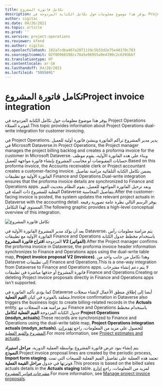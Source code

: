 ```yaml
---
title: تكامل فاتورة المشروع
description: يوفر هذا موضوع معلومات حول تكامل الكتابة المزدوجة في Project Operations لفوترة العملاء.
author: sigitac
ms.date: 04/26/2021
ms.topic: article
ms.prod: ''
ms.service: project-operations
ms.reviewer: kfend
ms.author: sigitac
ms.openlocfilehash: 102a7cdba467a2071119c5b32d2e75e48170c783
ms.sourcegitcommit: 02f00960198cc78a5e96955a9e4390c2c6393bbf
ms.translationtype: HT
ms.contentlocale: ar-SA
ms.lasthandoff: 04/28/2021
ms.locfileid: "5955691"
---
```

# <a name="project-invoice-integration"></a><span data-ttu-id="f7964-103">تكامل فاتورة المشروع</span><span class="sxs-lookup"><span data-stu-id="f7964-103">Project invoice integration</span></span>

<span data-ttu-id="f7964-104">يوفر هذا موضوع معلومات حول تكامل الكتابة المزدوجة في Project Operations لفوترة العملاء.</span><span class="sxs-lookup"><span data-stu-id="f7964-104">This topic provides information about Project Operations dual-write integration for customer invoicing.</span></span>

<span data-ttu-id="f7964-105">في Project Operations، يدير مدير المشروع تراكم الفاتورة وينشئ فاتورة أولية للعميل في Microsoft Dataverse.</span><span class="sxs-lookup"><span data-stu-id="f7964-105">In Project Operations, the Project manager manages the project billing backlog and creates a proforma invoice for the customer in Microsoft Dataverse.</span></span> <span data-ttu-id="f7964-106">وبناء على هذه الفاتورة الأولية، يقوم موظف حسابات المقبوضات أو محاسب المشروع بإنشاء فاتورة مواجهة للعميل.</span><span class="sxs-lookup"><span data-stu-id="f7964-106">Based on this proforma invoice, the Accounts receivable clerk or Project accountant creates a customer-facing invoice.</span></span> <span data-ttu-id="f7964-107">يضمن تكامل الكتابة التلقائية مزامنة تفاصيل الفاتورة الأولية مع تطبيقات Finance and Operations.</span><span class="sxs-lookup"><span data-stu-id="f7964-107">Dual-write integration ensures that the proforma invoice details are synchronized to Finance and Operations apps.</span></span> <span data-ttu-id="f7964-108">وبعد ترحيل الفاتورة المواجهة للعميل، يقوم النظام بتحديث القيم الفعلية للمشروع ذات الصلة في Dataverse بتفاصيل المحاسبة.</span><span class="sxs-lookup"><span data-stu-id="f7964-108">After the customer-facing invoice is posted, the system updates the relevant project actuals in Dataverse with the accounting detail.</span></span> <span data-ttu-id="f7964-109">يوفر الرسم التالي نظرة عامة تصورية رفيعة المستوى لهذا التكامل.</span><span class="sxs-lookup"><span data-stu-id="f7964-109">The following graphic provides a high-level conceptual overview of this integration.</span></span>

   ![تكامل فاتورة المشروع](./media/DW5Invoicing.png)

<span data-ttu-id="f7964-111">بعد أن يؤكد مدير المشروع الفاتورة الأولية في Dataverse، يتم مزامنة معلومات رأس الفاتورة الأولية مع تطبيقات Finance and Operations باستخدام مخطط جدول الكتابة المزدوجة **اقتراح فاتورة المشروع V2 (الفواتير)**.</span><span class="sxs-lookup"><span data-stu-id="f7964-111">After the Project manager confirms the proforma invoice in Dataverse, the proforma invoice header information synchronizes to Finance and Operations apps using the dual-write table map, **Project invoice proposal V2 (invoices)**.</span></span> <span data-ttu-id="f7964-112">وهذا تكامل من جانب واحد من Dataverse إلى تطبيقات Finance and Operations.</span><span class="sxs-lookup"><span data-stu-id="f7964-112">This is a one-way integration from Dataverse to Finance and Operations apps.</span></span> <span data-ttu-id="f7964-113">لا يتم دعم إنشاء مقترحات فاتورة المشروع أو حذفها مباشرة في تطبيقات Finance and Operations.</span><span class="sxs-lookup"><span data-stu-id="f7964-113">Creating or deleting Project invoice proposals directly in Finance and Operations apps isn't supported.</span></span>

<span data-ttu-id="f7964-114">كما يؤدي تأكيد الفاتورة في Dataverse أيضا إلى إطلاق منطق الأعمال لإنشاء سجلات متعلقة بالفوترة في كيان **القيم الفعلية**.</span><span class="sxs-lookup"><span data-stu-id="f7964-114">Invoice confirmation in Dataverse also triggers the business logic to create billing-related records in the **Actuals** entity.</span></span> <span data-ttu-id="f7964-115">تتم مزامنة هذه السجلات مع Finance and Operations باستخدام مخطط جدول الكتابة المزدوجة **القيم الفعلية لتكامل Project Operations (msdyn\_actuals)**.</span><span class="sxs-lookup"><span data-stu-id="f7964-115">These records are synchronized to Finance and Operations using the dual-write table map, **Project Operations integration actuals (msdyn\_actuals).**</span></span> <span data-ttu-id="f7964-116">للحصول على مزيد من المعلومات، راجع [تقديرات المشروع والقيم الفعلية](resource-dual-write-estimates-actuals.md).</span><span class="sxs-lookup"><span data-stu-id="f7964-116">For more information, see [Project estimates and actuals](resource-dual-write-estimates-actuals.md).</span></span> 

<span data-ttu-id="f7964-117">يتم إنشاء بنود عرض فاتورة المشروع بواسطة العملية الدورية، **مراحل استيراد النموذج**.</span><span class="sxs-lookup"><span data-stu-id="f7964-117">Project invoice proposal lines are created by the periodic process, **Import form staging**.</span></span> <span data-ttu-id="f7964-118">تعتمد هذه العملية على تفاصيل القيم الفعلية للمبيعات التي تمت فوترتها في جدول **مراحل القيمة الفعلية**.</span><span class="sxs-lookup"><span data-stu-id="f7964-118">This process is based on the billed sales actuals details in the **Actuals staging** table.</span></span> <span data-ttu-id="f7964-119">لمزيد من المعلومات، راجع [إدارة مقترحات فواتير المشروع](../invoicing/format-update-project-invoice-proposals.md#create-project-invoice-proposals).</span><span class="sxs-lookup"><span data-stu-id="f7964-119">For more information, see [Manage project invoice proposals](../invoicing/format-update-project-invoice-proposals.md#create-project-invoice-proposals).</span></span> 
